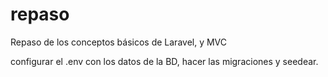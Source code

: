 # repaso
Repaso de los conceptos básicos de Laravel, y MVC

configurar el .env con los datos de la BD, hacer las migraciones y seedear.
